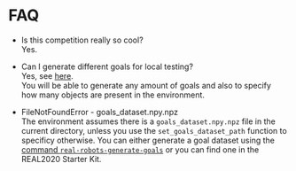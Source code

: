 # FAQ

* Is this competition really so cool?  
Yes.

* Can I generate different goals for local testing?  
Yes, see [here](../../wiki/Script-for-generating-new-goal-sets).  
You will be able to generate any amount of goals and also to specify how many objects are present in the environment.

* FileNotFoundError - goals_dataset.npy.npz  
The environment assumes there is a `goals_dataset.npy.npz` file in the current directory, unless you use the `set_goals_dataset_path` function to specificy otherwise.
You can either generate a goal dataset using the [command `real-robots-generate-goals`](../../wiki/Script-for-generating-new-goal-sets) or you can find one in the REAL2020 Starter Kit.
